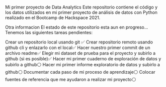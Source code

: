 Mi primer proyecto de Data Analytics
Este repositorio contiene el código y los datos utilizados en mi primer proyecto de análisis de datos con Python realizado en el Bootcamp de Hackspace 2021.

Otra informacion
El estado de este repositorio esta aun en progreso... Tenemos las siguientes tareas pendientes:

Crear un repositorio local usando git ✅
Crear repositorio remoto usando github cli y enlazarlo con el local✅
Hacer nuestro primer commit de un archivo readme✅
Elegir mi dataset de prueba para el proyecto y subirlo a github (si es posible)✅
Hacer mi primer cuaderno de exploración de datos y subirlo a github⚪️
Hacer mi primer informe exploratorio de datos y subirlo a github⚪️
Documentar cada paso de mi proceso de aprendizaje⚪️
Colocar fuentes de referencia que me ayudaron a realizar mi proyecto⚪️